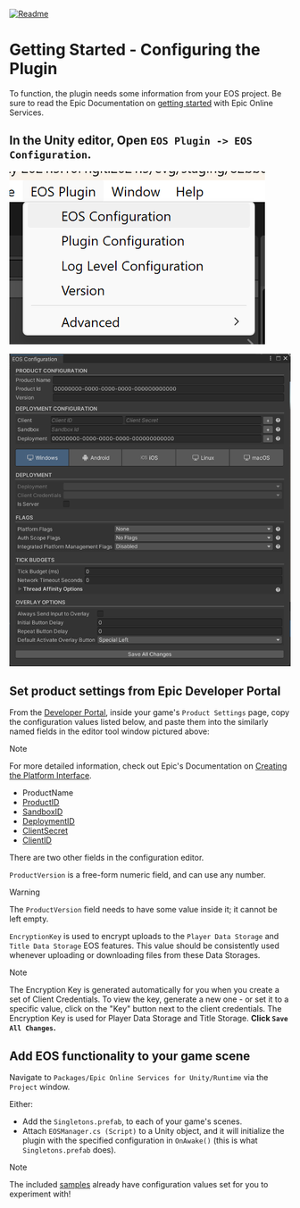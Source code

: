 <a href="/com.playeveryware.eos/README.md"><img src="/com.playeveryware.eos/Documentation~/images/PlayEveryWareLogo.gif" alt="Readme" width="5%"/></a>

# Getting Started - Configuring the Plugin

To function, the plugin needs some information from your EOS project. Be sure to read the Epic Documentation on [getting started](https://dev.epicgames.com/docs/epic-account-services/getting-started?sessionInvalidated=true) with Epic Online Services.

## In the Unity editor, Open ```EOS Plugin -> EOS Configuration```.

![EOS Config Menu](/com.playeveryware.eos/Documentation~/images/eos-configuration-menu.png)

![EOS Configuration](/com.playeveryware.eos/Documentation~/images/eos_configuration.png)

## Set product settings from Epic Developer Portal

From the [Developer Portal](https://dev.epicgames.com/portal/), inside your game's `Product Settings` page, copy the configuration values listed below, and paste them into the similarly named fields in the editor tool window pictured above:

> [!NOTE]
> For more detailed information, check out Epic's Documentation on [Creating the Platform Interface](https://dev.epicgames.com/docs/game-services/eos-platform-interface#creating-the-platform-interface).

* ProductName
* [ProductID](https://dev.epicgames.com/docs/services/en-US/Glossary/index.html#D?term=ProductId)
* [SandboxID](https://dev.epicgames.com/docs/services/en-US/Glossary/index.html#D?term=SandboxId)
* [DeploymentID](https://dev.epicgames.com/docs/services/en-US/Glossary/index.html#D?term=DeploymentId)
* [ClientSecret](https://dev.epicgames.com/docs/services/en-US/Glossary/index.html#D?term=ClientSecret)
* [ClientID](https://dev.epicgames.com/docs/services/en-US/Glossary/index.html#D?term=ClientId)

There are two other fields in the configuration editor.

`ProductVersion` is a free-form numeric field, and can use any number.

> [!WARNING]
> The `ProductVersion` field needs to have some value inside it; it cannot be left empty.
	
`EncryptionKey` is used to encrypt uploads to the `Player Data Storage` and `Title Data Storage` EOS features. This value should be consistently used whenever uploading or downloading files from these Data Storages.

> [!NOTE]
> The Encryption Key is generated automatically for you when you create a set of Client Credentials. To view the key, generate a new one - or set it to a specific value, click on the "Key" button next to the client credentials.
> The Encryption Key is used for Player Data Storage and Title Storage.
**Click `Save All Changes`.**

## Add EOS functionality to your game scene

Navigate to `Packages/Epic Online Services for Unity/Runtime` via the `Project` window.

Either:
- Add the `Singletons.prefab`, to each of your game's scenes.
- Attach `EOSManager.cs (Script)` to a Unity object, and it will initialize the plugin with the specified configuration in `OnAwake()` (this is what `Singletons.prefab` does).

> [!NOTE]
> The included [samples](http://github.com/PlayEveryWare/eos_plugin_for_unity/blob/development/com.playeveryware.eos/README.md#samples) already have configuration values set for you to experiment with!